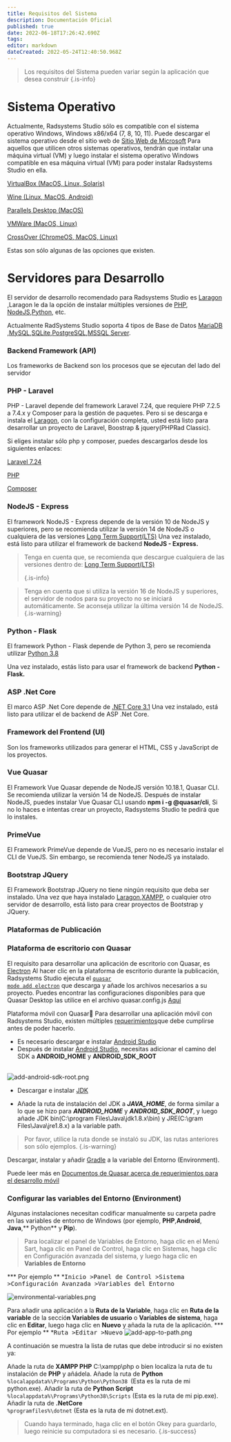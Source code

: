 ```yaml
---
title: Requisitos del Sistema
description: Documentación Oficial
published: true
date: 2022-06-18T17:26:42.690Z
tags: 
editor: markdown
dateCreated: 2022-05-24T12:40:50.968Z
---
```


>  Los requisitos del Sistema pueden variar según la aplicación que desea construir
{.is-info}
# Sistema Operativo
Actualmente, Radsystems Studio sólo es compatible con el sistema operativo Windows, Windows x86/x64 (7, 8, 10, 11). 
Puede descargar el sistema operativo desde el sitio web de  <a target="_blank" href="https://www.microsoft.com/en-us/software-download/" class="is-external-link">Sitio Web de Microsoft</a>
 Para aquellos que utilicen otros sistemas operativos, tendrán que instalar una máquina virtual (VM) y luego instalar el sistema operativo Windows compatible en esa máquina virtual (VM) para poder instalar Radsystems Studio en ella.

<a target="_blank" href="https://www.virtualbox.org/wiki/Downloads" class="is-external-link">VirtualBox (MacOS, Linux, Solaris)</a>

<a target="_blank" href="https://wiki.winehq.org/Download" class="is-external-link">Wine (Linux, MacOS, Android)</a>

<a target="_blank" href="https://www.parallels.com/" class="is-external-link">Parallels Desktop (MacOS)</a>

<a target="_blank" href="https://www.vmware.com/products/fusion.html" class="is-external-link">VMWare (MacOS, Linux)</a>

<a target="_blank" href="https://www.codeweavers.com/crossover/" class="is-external-link">CrossOver (ChromeOS, MacOS, Linux)</a>

Estas son sólo algunas de las opciones que existen.

# Servidores para Desarrollo

El servidor de desarrollo recomendado para Radsystems Studio es <a target="_blank" href="https://laragon.org/download/" class="is-external-link">Laragon</a> ,Laragon le da la opción de instalar múltiples versiones de <a target="_blank" href="https://www.php.net/" class="is-external-link">PHP</a>, <a target="_blank" href="https://nodejs.org/en/" class="is-external-link">NodeJS</a>,<a target="_blank" href="https://www.python.org/downloads/" class="is-external-link">Python</a>, etc.

Actualmente RadSystems Studio soporta 4 tipos de Base de Datos <a target="_blank" href="https://mariadb.org/download/" class="is-external-link">MariaDB</a> ,<a target="_blank" href="https://dev.mysql.com/downloads/installer/" class="is-external-link">MySQL</a>,<a target="_blank" href="https://www.sqlite.org/download.html" class="is-external-link">SQLite</a>,<a target="_blank" href="https://www.postgresql.org/download/" class="is-external-link">PostgreSQL</a>,<a target="_blank" href="https://www.microsoft.com/en-us/sql-server/sql-server-downloads" class="is-external-link">MSSQL Server</a>.

### Backend Framework (API)

Los frameworks de Backend son los procesos que se ejecutan del lado del servidor

### PHP - Laravel
PHP - Laravel depende del framework Laravel 7.24, que requiere PHP 7.2.5 a 7.4.x y Composer para la gestión de paquetes. Pero si se descarga e instala el <a target="_blank" href="https://laragon.org/download/" class="is-external-link">Laragon</a>, 
con la configuración completa, usted está listo para desarrollar un proyecto de Laravel, Boostrap & jquery(PHPRad Classic).

Si eliges instalar sólo php y composer, puedes descargarlos desde los siguientes enlaces:

<a target="_blank" href="https://laravel.com/docs/7.x" class="is-external-link">Laravel 7.24</a>

<a target="_blank" href="https://www.php.net/downloads.php" class="is-external-link">PHP</a>

<a target="_blank" href="https://getcomposer.org/download/" class="is-external-link">Composer</a>

### NodeJS - Express

El framework NodeJS - Express depende de la versión 10 de NodeJS y superiores, pero se recomienda utilizar la versión 14 de NodeJS o cualquiera de las versiones <a target="_blank" href="https://nodejs.org/en/" class="is-external-link">Long Term Support(LTS)</a>
Una vez instalado, está listo para utilizar el framework de backend <strong>NodeJS - Express.</strong>

> Tenga en cuenta que, se recomienda que descargue cualquiera de las versiones dentro de: <a target="_blank" href="https://nodejs.org/en/" class="is-external-link">Long Term Support(LTS)</a>
> 
> {.is-info}
> 

> Tenga en cuenta que si utiliza la versión 16 de NodeJS y superiores, el servidor de nodos para su proyecto no se iniciará automáticamente. Se aconseja utilizar la última versión 14 de NodeJS.
{.is-warning}

### Python - Flask

El framework Python - Flask depende de Python 3, pero se recomienda utilizar
<a target="_blank" href="https://www.python.org/downloads/release/python-3810/" class="is-external-link">Python 3.8</a>

Una vez instalado, estás listo para usar el framework de backend <Strong> Python - Flask.</Strong>

### ASP .Net Core
El marco ASP .Net Core depende de
<a target="_blank" href="https://dotnet.microsoft.com/en-us/download/dotnet/3.1" class="is-external-link">.NET Core 3.1</a>
Una vez instalado, está listo para utilizar el  de backend de ASP .Net Core.


### Framework del Frontend (UI)
Son los frameworks utilizados para generar el HTML, CSS y JavaScript de los proyectos.

### Vue Quasar
El Framework Vue Quasar depende de NodeJS versión 10.18.1, Quasar CLI. Se recomienda utilizar la versión 14 de NodeJS. Después de instalar NodeJS, puedes instalar Vue Quasar CLI usando 
**npm i -g @quasar/cli**, Si no lo haces e intentas crear un proyecto, Radsystems Studio te pedirá que lo instales.
### PrimeVue

El Framework PrimeVue depende de VueJS, pero no es necesario instalar el CLI de VueJS. Sin embargo, se recomienda tener NodeJS ya instalado.

### Bootstrap JQuery
El Framework Bootstrap JQuery no tiene ningún requisito que deba ser instalado. Una vez que haya instalado
<a target="_blank" href="https://laragon.org/download/" class="is-external-link">Laragon</a>,<a target="_blank" href="https://www.apachefriends.org/download.html" class="is-external-link">XAMPP</a>, o cualquier otro servidor de desarrollo, está listo para crear proyectos de Bootstrap y JQuery.

### Plataformas de Publicación

### Plataforma de escritorio con Quasar 

El requisito para desarrollar una aplicación de escritorio con Quasar, es <a target="_blank" href="https://quasar.dev/quasar-cli-webpack/developing-electron-apps/introduction" class="is-external-link">Electron</a> Al hacer clic en la plataforma de escritorio durante la publicación, Radsystems Studio ejecuta el <a target="_blank" href="https://quasar.dev/quasar-cli-webpack/developing-electron-apps/preparation" class="is-external-link"><code>quasar mode add electron</code></a> que descarga y añade los archivos necesarios a su proyecto. Puedes encontrar las configuraciones disponibles para que Quasar Desktop las utilice en el archivo quasar.config.js <a target="_blank" href="https://quasar.dev/quasar-cli-webpack/developing-electron-apps/configuring-electron" class="is-external-link">Aquí</a>

 Plataforma móvil con Quasar📱
 Para desarrollar una aplicación móvil con Radsystems Studio, existen múltiples <a target="_blank" href="https://quasar.dev/quasar-cli-vite/developing-cordova-apps/preparation#-start-developing" class="is-external-link">requerimientos</a>que debe cumplirse antes de poder hacerlo.

- Es necesario descargar e instalar <a target="_blank" href="https://developer.android.com/studio" class="is-external-link">Android Studio</a>
- Después de instalar <a target="_blank" href="https://developer.android.com/studio" class="is-external-link">Android Studio</a>, necesitas adicionar el camino del SDK a **ANDROID_HOME** y **ANDROID_SDK_ROOT**

<br>

<img alt="add-android-sdk-root.png" src="/getting-started/add-android-sdk-root.png">
<br>

- Descargar e instalar <a target="_blank" href="https://www.oracle.com/technetwork/java/javase/downloads/jdk8-downloads-2133151.html" class="is-external-link">JDK</a>

- Añade la ruta de instalación del JDK a ***JAVA_HOME***, de forma similar a lo que se hizo para ***ANDROID_HOME*** y ***ANDROID_SDK_ROOT***, y luego añade JDK bin(C:\program Files\Java\jdk1.8.x\bin) y JRE(C:\gram Files\Java\jre1.8.x) a la variable path.

> Por favor, utilice la ruta donde se instaló su JDK, las rutas anteriores son sólo ejemplos.
{.is-warning}

Descargar, instalar y añadir <a target="_blank" href="https://downloads.gradle-dn.com/distributions/gradle-4.10.3-all.zip" class="is-external-link">Gradle</a> a la variable del Entorno (Environment).

Puede leer más en <a target="_blank" href="https://quasar.dev/quasar-cli-vite/developing-cordova-apps/preparation#-start-developing" class="is-external-link">Documentos de Quasar acerca de requerimientos para el desarrollo móvil</a>

### Configurar las variables del Entorno (Environment)


Algunas instalaciones necesitan codificar manualmente su carpeta padre en las variables de entorno de Windows (por ejemplo, **PHP**,**Android**, **Java**,** Python** y **Pip**).

>Para localizar el panel de Variables de Entorno, haga clic en el Menú Sart, haga clic en Panel de Control, haga clic en Sistemas, haga clic en Configuración avanzada del sistema, y luego haga clic en **Variables de Entorno**


*** Por ejemplo ** *<kbd>Inicio ></kbd><kbd>Panel de Control ></kbd><kbd>Sistema ></kbd><kbd>Configuración Avanzada ></kbd><kbd>Variables del Entorno</kbd> 
<br>


<img alt="environmental-variables.png" src="/getting-started/environmental-variables.png">

Para añadir una aplicación a la **Ruta de la Variable**, haga clic en  **Ruta de la variable** de la secció**n Variables de usuario** o **Variables de sistema**, haga clic en **Editar**, luego haga clic en **Nuevo** y añada la ruta de la aplicación.
*** Por ejemplo ** *<kbd>Ruta ></kbd><kbd>Editar ></kbd><kbd>Nuevo</kbd>
<img alt="add-app-to-path.png" src="/getting-started/add-app-to-path.png">
<br>

A continuación se muestra la lista de rutas que debe introducir si no existen ya:

Añade la ruta de **XAMPP PHP** C:\xampp\php o bien localiza la ruta de tu instalación de **PHP**  y añádela.
Añade la ruta de **Python** <code> %localappdata%\Programs\Python\Python38 </code>(Esta es la ruta de mi python.exe).
Añadir la ruta de **Python Script** <code> %localappdata%\Programs\Python38\Scripts</code> (Esta es la ruta de mi pip.exe).
Añadir la ruta de **.NetCore** <code> %programfiles%\dotnet</code> (Esta es la ruta de mi dotnet.ext).

> Cuando haya terminado, haga clic en el botón Okey para guardarlo, luego reinicie su computadora si es necesario.
{.is-success}




